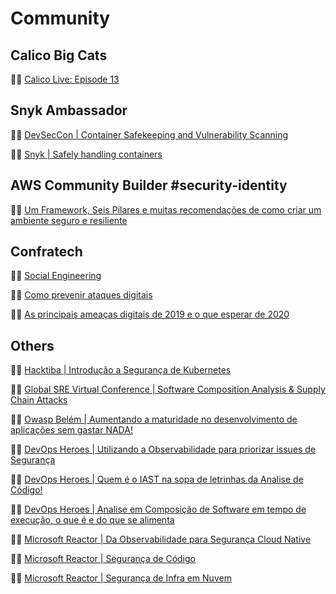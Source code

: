 # Community


## Calico Big Cats
:man_teacher: [Calico Live: Episode 13](https://youtu.be/5NwPlT7jrUY)

## Snyk Ambassador
:man_teacher: [DevSecCon | Container Safekeeping and Vulnerability Scanning](https://youtu.be/zdp4tYD4gvU)

:man_teacher: [Snyk | Safely handling containers](https://snyk.io/blog/safely-handling-containers/)

## AWS Community Builder #security-identity

:man_teacher: [Um Framework, Seis Pilares e muitas recomendações de como criar um ambiente seguro e resiliente](https://www.youtube.com/watch?v=RjkxejOOcqM&list=PLv3L8f6F-z9Ktrr3T7BDu2SbUpjoV59Er&index=6)

## Confratech

:man_teacher: [Social Engineering](https://www.eventbrite.com.br/e/confratech-9a-edicao-fresh-live-market-tickets-65580054709#)

:man_teacher: [Como prevenir ataques digitais](https://youtu.be/mJubkWfQKWQ)

:man_teacher: [As principais ameaças digitais de 2019 e o que esperar de 2020](https://eventostech.com.br/index.php/event/security-by-confratech/)

##  Others

:man_teacher: [Hacktiba | Introdução a Segurança de Kubernetes](https://www.youtube.com/watch?v=G6DVNcVceS4)

:man_teacher: [Global SRE Virtual Conference | Software Composition Analysis & Supply Chain Attacks](https://www.globalbigdataconference.com/santa-clara/global-sre-virtual-conference/speakers-131.html)

:man_teacher: [Owasp Belém | Aumentando a maturidade no desenvolvimento de aplicações sem gastar NADA!](https://youtu.be/gA8pRTejBnA)

:man_teacher: [DevOps Heroes | Utilizando a Observabilidade para priorizar issues de Segurança](https://youtu.be/za34SrHznTI?si=FhEDC60Yt5hp8BWb)

:man_teacher: [DevOps Heroes | Quem é o IAST na sopa de letrinhas da Analise de Código!](https://youtu.be/-ukXVXsyl-8?si=srUPXkjsbnye5nd1)

:man_teacher: [DevOps Heroes | Analise em Composição de Software em tempo de execução, o que é e do que se alimenta](https://youtu.be/HGOYhe5FWRY?si=5JCiJzLvjmTcNIyu)

:man_teacher: [Microsoft Reactor | Da Observabilidade para Segurança Cloud Native](https://www.youtube.com/live/xBV4JNye4IY?feature=shared)

:man_teacher: [Microsoft Reactor | Segurança de Código](https://www.youtube.com/live/7AHKJs6LJb8?feature=shared)

:man_teacher: [Microsoft Reactor | Segurança de Infra em Nuvem](https://www.youtube.com/live/rTlfCsM1Hj0?si=PnZ9GiB0ubwpB5Ab)
